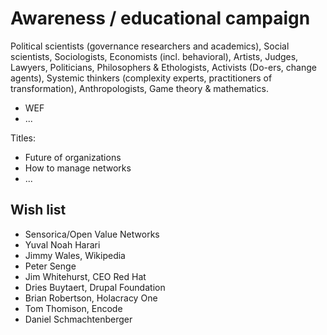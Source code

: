 # Awareness / educational campaign

Political scientists \(governance researchers and academics\), Social scientists, Sociologists, Economists \(incl. behavioral\), Artists, Judges, Lawyers, Politicians, Philosophers & Ethologists, Activists \(Do-ers, change agents\), Systemic thinkers \(complexity experts, practitioners of transformation\), Anthropologists, Game theory & mathematics.

* WEF
* ...

Titles:

* Future of organizations
* How to manage networks
* ...

## Wish list

* Sensorica/Open Value Networks
* Yuval Noah Harari
* Jimmy Wales, Wikipedia
* Peter Senge
* Jim Whitehurst, CEO Red Hat
* Dries Buytaert, Drupal Foundation
* Brian Robertson, Holacracy One
* Tom Thomison, Encode
* Daniel Schmachtenberger

